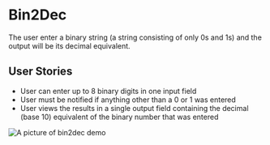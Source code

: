 # Bin2Dec
The user enter a binary string (a string consisting of only 0s and 1s) and the output will be its decimal equivalent.

## User Stories
* User can enter up to 8 binary digits in one input field
* User must be notified if anything other than a 0 or 1 was entered
* User views the results in a single output field containing the decimal (base 10) equivalent of the binary number that was entered

![A picture of bin2dec demo](https://raw.githubusercontent.com/lrbn86/app-ideas/tree/master/bin2dec/bin2dec.PNG)